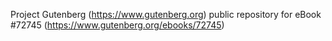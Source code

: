 Project Gutenberg (https://www.gutenberg.org) public repository
for eBook #72745 (https://www.gutenberg.org/ebooks/72745)
